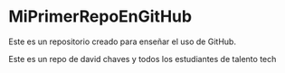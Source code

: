 # MiPrimerRepoEnGitHub

Este es un repositorio creado para enseñar el uso de GitHub.

Este es un repo de david chaves y todos los estudiantes de talento tech

